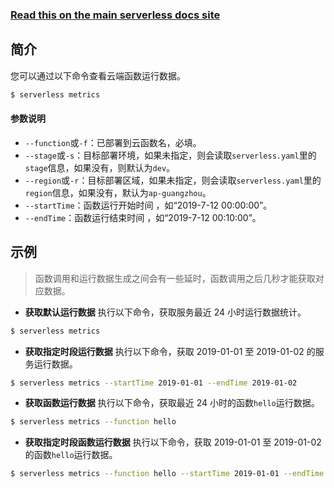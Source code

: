 <!--
title: Serverless Framework 文档 - 运行数据统计
menuText: 运行数据统计
menuOrder: 11
description: View metrics of a specific Tencent-SCF function within your terminal using the Serverless Framework
layout: Doc
-->

<!-- DOCS-SITE-LINK:START automatically generated  -->

### [Read this on the main serverless docs site](https://www.serverless.com/framework/docs/providers/tencent/cli-reference/metrics/)

<!-- DOCS-SITE-LINK:END -->

## 简介

您可以通过以下命令查看云端函数运行数据。

```bash
$ serverless metrics
```

#### 参数说明

- `--function`或`-f`：已部署到云函数名，必填。
- `--stage`或`-s`：目标部署环境，如果未指定，则会读取`serverless.yaml`里的`stage`信息，如果没有，则默认为`dev`。
- `--region`或`-r`：目标部署区域，如果未指定，则会读取`serverless.yaml`里的`region`信息，如果没有，默认为`ap-guangzhou`。
- `--startTime`：函数运行开始时间 ，如“2019-7-12 00:00:00”。
- `--endTime`：函数运行结束时间 ，如“2019-7-12 00:10:00”。

## 示例

> 函数调用和运行数据生成之间会有一些延时，函数调用之后几秒才能获取对应数据。

- **获取默认运行数据**
  执行以下命令，获取服务最近 24 小时运行数据统计。

```bash
$ serverless metrics
```

- **获取指定时段运行数据**
  执行以下命令，获取 2019-01-01 至 2019-01-02 的服务运行数据。

```bash
$ serverless metrics --startTime 2019-01-01 --endTime 2019-01-02
```

- **获取函数运行数据**
  执行以下命令，获取最近 24 小时的函数`hello`运行数据。

```bash
$ serverless metrics --function hello
```

- **获取指定时段函数运行数据**
  执行以下命令，获取 2019-01-01 至 2019-01-02 的函数`hello`运行数据。

```bash
$ serverless metrics --function hello --startTime 2019-01-01 --endTime 2019-01-02
```
